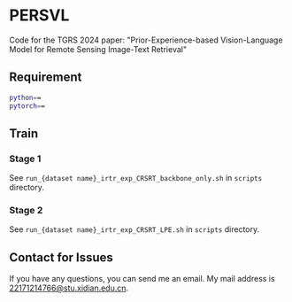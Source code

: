 # PERSVL

Code for the TGRS 2024 paper: "Prior-Experience-based Vision-Language Model for Remote Sensing Image-Text Retrieval"

## Requirement
```bash
python== 
pytorch==
```

## Train
### Stage 1
See `run_{dataset name}_irtr_exp_CRSRT_backbone_only.sh` in `scripts` directory.

### Stage 2
See `run_{dataset name}_irtr_exp_CRSRT_LPE.sh` in `scripts` directory.



## Contact for Issues
If you have any questions, you can send me an email. My mail address is 22171214766@stu.xidian.edu.cn.
